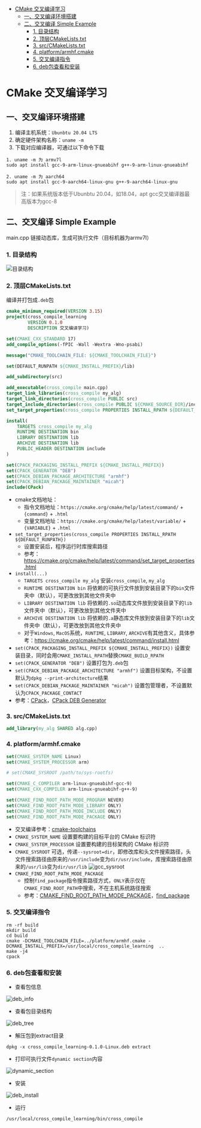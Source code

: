 
<!-- @import "[TOC]" {cmd="toc" depthFrom=1 depthTo=6 orderedList=false} -->

<!-- code_chunk_output -->

- [CMake 交叉编译学习](#cmake-交叉编译学习)
  - [一、交叉编译环境搭建](#一交叉编译环境搭建)
  - [二、交叉编译 Simple Example](#二交叉编译-simple-example)
    - [1. 目录结构](#1-目录结构)
    - [2. 顶层CMakeLists.txt](#2-顶层cmakeliststxt)
    - [3. src/CMakeLists.txt](#3-srccmakeliststxt)
    - [4. platform/armhf.cmake](#4-platformarmhfcmake)
    - [5. 交叉编译指令](#5-交叉编译指令)
    - [6. deb包查看和安装](#6-deb包查看和安装)

<!-- /code_chunk_output -->


# CMake 交叉编译学习

## 一、交叉编译环境搭建

1. 编译主机系统：`Ubunbtu 20.04 LTS`
2. 确定硬件架构名称：`uname -m`
3. 下载对应编译器，可通过以下命令下载

```
1. uname -m 为 armv7l
sudo apt install gcc-9-arm-linux-gnueabihf g++-9-arm-linux-gnueabihf

2. uname -m 为 aarch64
sudo apt install gcc-9-aarch64-linux-gnu g++-9-aarch64-linux-gnu

```
> 注：如果系统版本低于Ubunbtu 20.04，如18.04，apt gcc交叉编译器最高版本为gcc-8

## 二、交叉编译 Simple Example

main.cpp 链接动态库，生成可执行文件（目标机器为armv7l）

### 1. 目录结构

![目录结构](./doc/pictures/tree.png)

### 2. 顶层CMakeLists.txt

编译并打包成`.deb`包

```cmake
cmake_minimum_required(VERSION 3.15)
project(cross_compile_learning
        VERSION 0.1.0
        DESCRIPTION 交叉编译学习)

set(CMAKE_CXX_STANDARD 17)
add_compile_options(-fPIC -Wall -Wextra -Wno-psabi)

message("CMAKE_TOOLCHAIN_FILE: ${CMAKE_TOOLCHAIN_FILE}")

set(DEFAULT_RUNPATH ${CMAKE_INSTALL_PREFIX}/lib)

add_subdirectory(src)

add_executable(cross_compile main.cpp)
target_link_libraries(cross_compile my_alg)
target_link_directories(cross_compile PUBLIC src)
target_include_directories(cross_compile PUBLIC ${CMAKE_SOURCE_DIR}/include)
set_target_properties(cross_compile PROPERTIES INSTALL_RPATH ${DEFAULT_RUNPATH})

install(
    TARGETS cross_compile my_alg
    RUNTIME DESTINATION bin
    LIBRARY DESTINATION lib
    ARCHIVE DESTINATION lib
    PUBLIC_HEADER DESTINATION include
)

set(CPACK_PACKAGING_INSTALL_PREFIX ${CMAKE_INSTALL_PREFIX})
set(CPACK_GENERATOR "DEB")
set(CPACK_DEBIAN_PACKAGE_ARCHITECTURE "armhf")
set(CPACK_DEBIAN_PACKAGE_MAINTAINER "micah")
include(CPack)

```
- cmake文档地址：
  - 指令文档地址：`https://cmake.org/cmake/help/latest/command/` + `{command}` + `.html`
  - 变量文档地址：`https://cmake.org/cmake/help/latest/variable/` + `{VARIABLE}` + `.html`
- `set_target_properties(cross_compile PROPERTIES INSTALL_RPATH ${DEFAULT_RUNPATH})` 
  - 设置安装后，程序运行时库搜索路径
  - 参考：https://cmake.org/cmake/help/latest/command/set_target_properties.html
- `install(...)` 
  - `TARGETS cross_compile my_alg` 安装`cross_compile`, `my_alg`
  - `RUNTIME DESTINATION bin` 将依赖的可执行文件放到安装目录下的`bin`文件夹中（默认），可更改放到其他文件夹中
  - `LIBRARY DESTINATION lib` 将依赖的`.so`动态库文件放到安装目录下的`lib`文件夹中（默认），可更改放到其他文件夹中
  - `ARCHIVE DESTINATION lib` 将依赖的`.a`静态库文件放到安装目录下的`lib`文件夹中（默认），可更改放到其他文件夹中
  - 对于`Windows`, `MacOS`系统，`RUNTIME`, `LIBRARY`, `ARCHIVE`有其他含义，具体参考：https://cmake.org/cmake/help/latest/command/install.html
- `set(CPACK_PACKAGING_INSTALL_PREFIX ${CMAKE_INSTALL_PREFIX})` 设置安装目录，同时会用`CMAKE_INSTALL_RPATH`替换`CMAKE_BUILD_RPATH`
- `set(CPACK_GENERATOR "DEB")` 设置打包为`.deb`包
- `set(CPACK_DEBIAN_PACKAGE_ARCHITECTURE "armhf")` 设置目标架构，不设置默认为`dpkg --print-architecture`结果
- `set(CPACK_DEBIAN_PACKAGE_MAINTAINER "micah")` 设置包管理者，不设置默认为`CPACK_PACKAGE_CONTACT`
- 参考：[CPack](https://cmake.org/cmake/help/latest/module/CPack.html)，[CPack DEB Generator](https://cmake.org/cmake/help/latest/cpack_gen/deb.html)

### 3. src/CMakeLists.txt


```cmake
add_library(my_alg SHARED alg.cpp)
```

### 4. platform/armhf.cmake

```cmake
set(CMAKE_SYSTEM_NAME Linux)
set(CMAKE_SYSTEM_PROCESSOR arm)

# set(CMAKE_SYSROOT /path/to/sys-rootfs)

set(CMAKE_C_COMPILER arm-linux-gnueabihf-gcc-9)
set(CMAKE_CXX_COMPILER arm-linux-gnueabihf-g++-9)

set(CMAKE_FIND_ROOT_PATH_MODE_PROGRAM NEVER)
set(CMAKE_FIND_ROOT_PATH_MODE_LIBRARY ONLY)
set(CMAKE_FIND_ROOT_PATH_MODE_INCLUDE ONLY)
set(CMAKE_FIND_ROOT_PATH_MODE_PACKAGE ONLY)
```

- 交叉编译参考：[cmake-toolchains](https://cmake.org/cmake/help/latest/manual/cmake-toolchains.7.html)
- `CMAKE_SYSTEM_NAME` 设置要构建的目标平台的 CMake 标识符
- `CMAKE_SYSTEM_PROCESSOR` 设置要构建的目标架构的 CMake 标识符
- `CMAKE_SYSROOT` 可选，传递`--sysroot=dir`，即修改库和头文件搜索路径，头文件搜索路径由原来的`/usr/include`变为`dir/usr/include`，库搜索路径由原来的`/usr/lib`变为`dir/usr/lib`
![gcc_sysroot](./doc/pictures/gcc_sysroot.png)
- `CMAKE_FIND_ROOT_PATH_MODE_PACKAGE`
  - 控制`find_package`指令搜索路径方式，`ONLY`表示仅在`CMAKE_FIND_ROOT_PATH`中搜索，不在主机系统路径搜索
  - 参考：[CMAKE_FIND_ROOT_PATH_MODE_PACKAGE](https://cmake.org/cmake/help/latest/variable/CMAKE_FIND_ROOT_PATH_MODE_PACKAGE.html)，[find_package](https://cmake.org/cmake/help/latest/command/find_package.html)

### 5. 交叉编译指令

```shell
rm -rf build
mkdir build
cd build
cmake -DCMAKE_TOOLCHAIN_FILE=../platform/armhf.cmake -DCMAKE_INSTALL_PREFIX=/usr/local/cross_compile_learning  ..
make -j4
cpack
```

### 6. deb包查看和安装

- 查看包信息

![deb_info](doc/pictures/deb_info.png)

- 查看包目录结构

![deb_tree](doc/pictures/deb_tree.png)

- 解压包到extract目录

```shell
dpkg -x cross_compile_learning-0.1.0-Linux.deb extract
```

- 打印可执行文件`dynamic section`内容

![dynamic_section](doc/pictures/dynamic_section.png)

- 安装

![deb_install](doc/pictures/deb_install.png)

- 运行

```shell
/usr/local/cross_compile_learning/bin/cross_compile
```